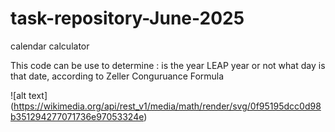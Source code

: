 # task-repository-June-2025
calendar calculator 

This code can be use to determine :
is the year LEAP year or not 
what day is that date, according to Zeller Conguruance Formula 

![alt text] (https://wikimedia.org/api/rest_v1/media/math/render/svg/0f95195dcc0d98b351294277071736e97053324e)

